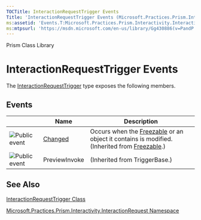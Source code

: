 ```yaml
---
TOCTitle: InteractionRequestTrigger Events
Title: 'InteractionRequestTrigger Events (Microsoft.Practices.Prism.Interactivity.InteractionRequest)'
ms:assetid: 'Events.T:Microsoft.Practices.Prism.Interactivity.InteractionRequest.InteractionRequestTrigger'
ms:mtpsurl: 'https://msdn.microsoft.com/en-us/library/Gg430886(v=PandP.50)'
---
```


Prism Class Library

InteractionRequestTrigger Events
================================

The [InteractionRequestTrigger](https://msdn.microsoft.com/t:microsoft.practices.prism.interactivity.interactionrequest.interactionrequesttrigger) type exposes the following members.

Events
------

<span id="eventTableToggle"></span>
<table>

<thead>
<tr class="header">
<th> </th>
<th>Name</th>
<th>Description</th>
</tr>
</thead>
<tbody>
<tr class="odd">
<td><img src="https://msdn.microsoft.com/en-us/Gg430886.pubevent(en-us,PandP.50).gif" title="Public event" /></td>
<td><a href="http://msdn.microsoft.com/en-us/library/ms596566">Changed</a></td>
<td><div class="summary">
Occurs when the <a href="http://msdn.microsoft.com/en-us/library/ms602734">Freezable</a> or an object it contains is modified.
</div>
(Inherited from <a href="http://msdn.microsoft.com/en-us/library/ms602734">Freezable</a>.)</td>
</tr>
<tr class="even">
<td><img src="https://msdn.microsoft.com/en-us/Gg430886.pubevent(en-us,PandP.50).gif" title="Public event" /></td>
<td>PreviewInvoke</td>
<td>(Inherited from TriggerBase.)</td>
</tr>
</tbody>
</table>

See Also
--------


[InteractionRequestTrigger Class](https://msdn.microsoft.com/t:microsoft.practices.prism.interactivity.interactionrequest.interactionrequesttrigger)

[Microsoft.Practices.Prism.Interactivity.InteractionRequest Namespace](https://msdn.microsoft.com/n:microsoft.practices.prism.interactivity.interactionrequest)

